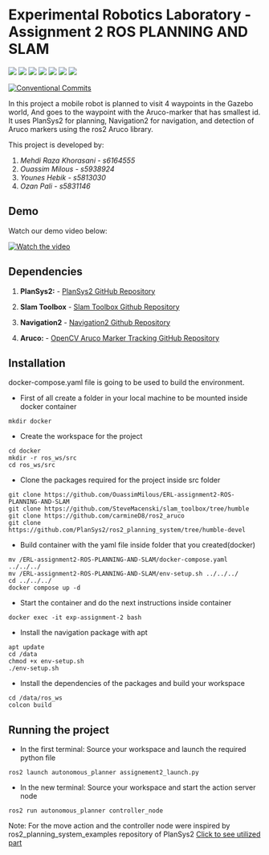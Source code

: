 # Experimental Robotics Laboratory - Assignment 2 ROS PLANNING AND SLAM
<img src="https://img.shields.io/badge/ROS-22314E?style=for-the-badge&logo=ROS&logoColor=white" /> <img src="https://img.shields.io/badge/C%2B%2B-00599C?style=for-the-badge&logo=c%2B%2B&logoColor=white" /> <img src="https://img.shields.io/badge/Python-FFD43B?style=for-the-badge&logo=python&logoColor=blue"/> <img src="https://img.shields.io/badge/Docker-2CA5E0?style=for-the-badge&logo=docker&logoColor=white" />  <img src="https://img.shields.io/badge/Ubuntu-E95420?style=for-the-badge&logo=ubuntu&logoColor=white" /> <img src="https://img.shields.io/badge/Shell_Script-121011?style=for-the-badge&logo=gnu-bash&logoColor=white"/> <img src="https://img.shields.io/badge/prettier-1A2C34?style=for-the-badge&logo=prettier&logoColor=F7BA3E" /> 

[![Conventional Commits](https://img.shields.io/badge/Conventional%20Commits-1.0.0-%23FE5196?logo=conventionalcommits&logoColor=white)](https://conventionalcommits.org)


In this project a mobile robot is planned to visit 4 waypoints in the Gazebo world, And goes to the waypoint with the Aruco-marker that has smallest id. It uses PlanSys2 for planning, Navigation2 for navigation, and detection of Aruco markers using the ros2 Aruco library. 

This project is developed by:
1. *Mehdi Raza Khorasani - s6164555*
2. *Ouassim Milous - s5938924*
3. *Younes Hebik - s5813030*
4. *Ozan Pali - s5831146*

## Demo
Watch our demo video below:

  [![Watch the video](https://img.youtube.com/vi/YxPhdKM9SUE/hqdefault.jpg)](https://www.youtube.com/watch?v=YxPhdKM9SUE)

## Dependencies

1. **PlanSys2:**    - [PlanSys2 GitHub Repository](https://github.com/PlanSys2/ros2_planning_system/tree/humble-devel)


2. **Slam Toolbox** - [Slam Toolbox Github Repository](https://github.com/SteveMacenski/slam_toolbox/tree/humble)

3. **Navigation2**  - [Navigation2 Github Repository](https://github.com/ros-navigation/navigation2/tree/humble)

4. **Aruco:**  - [OpenCV Aruco Marker Tracking GitHub Repository](https://github.com/carmineD8/ros2_aruco)


## Installation
docker-compose.yaml file is going to be used to build the environment. 


- First of all create a folder in your local machine to be mounted inside docker container
```
mkdir docker
```
- Create the workspace for the project 
```
cd docker
mkdir -r ros_ws/src
cd ros_ws/src
```
- Clone the packages required for the project inside src folder
```
git clone https://github.com/OuassimMilous/ERL-assignment2-ROS-PLANNING-AND-SLAM
git clone https://github.com/SteveMacenski/slam_toolbox/tree/humble
git clone https://github.com/carmineD8/ros2_aruco
git clone https://github.com/PlanSys2/ros2_planning_system/tree/humble-devel
```

- Build container with the yaml file inside folder that you created(docker)
```
mv /ERL-assignment2-ROS-PLANNING-AND-SLAM/docker-compose.yaml ../../../
mv /ERL-assignment2-ROS-PLANNING-AND-SLAM/env-setup.sh ../../../
cd ../../../
docker compose up -d
```
- Start the container and do the next instructions inside container
```
docker exec -it exp-assignment-2 bash
```
- Install the navigation package with apt
```
apt update
cd /data
chmod +x env-setup.sh
./env-setup.sh
```

- Install the dependencies of the packages and build your workspace
```
cd /data/ros_ws
colcon build
```

## Running the project

- In the first terminal: Source your workspace and launch the required python file
```
ros2 launch autonomous_planner assignement2_launch.py
```
- In the new terminal: Source your workspace and start the action server node
```
ros2 run autonomous_planner controller_node 
```
Note: For the move action and the controller node were inspired by ros2_planning_system_examples repository of PlanSys2 [Click  to see utilized part](https://github.com/PlanSys2/ros2_planning_system_examples/tree/humble/plansys2_patrol_navigation_example/src)   

